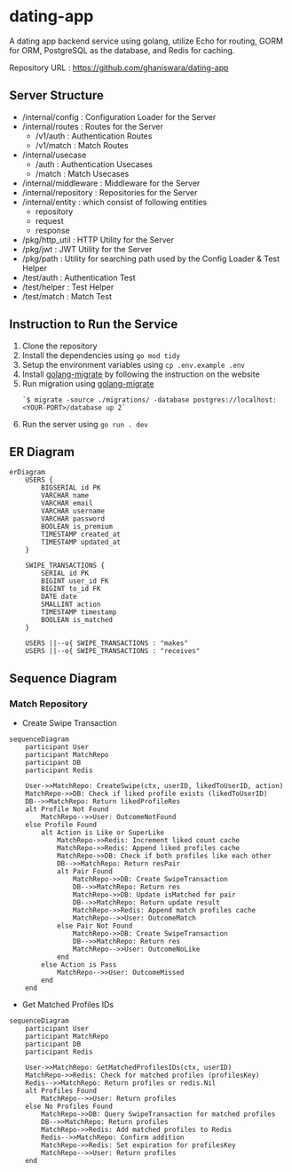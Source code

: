 # dating-app
A dating app backend service using golang, utilize Echo for routing, GORM for ORM, PostgreSQL as the database, and Redis for caching.

Repository URL : https://github.com/ghaniswara/dating-app

## Server Structure
- /internal/config : Configuration Loader for the Server
- /internal/routes : Routes for the Server
  - /v1/auth : Authentication Routes
  - /v1/match : Match Routes
- /internal/usecase
  - /auth : Authentication Usecases
  - /match : Match Usecases
- /internal/middleware : Middleware for the Server
- /internal/repository : Repositories for the Server
- /internal/entity : which consist of following entities
   - repository
   - request
   - response
- /pkg/http_util : HTTP Utility for the Server
- /pkg/jwt : JWT Utility for the Server
- /pkg/path : Utility for searching path used by the Config Loader & Test Helper
- /test/auth : Authentication Test
- /test/helper : Test Helper
- /test/match : Match Test

## Instruction to Run the Service
1. Clone the repository
2. Install the dependencies using `go mod tidy`
3. Setup the environment variables using `cp .env.example .env`
4. Install [golang-migrate](https://github.com/golang-migrate/migrate) by following the instruction on the website
4. Run migration using [golang-migrate](https://github.com/golang-migrate/migrate) 
    ```
    `$ migrate -source ./migrations/ -database postgres://localhost:<YOUR-PORT>/database up 2`
    ```
4. Run the server using `go run . dev`

## ER Diagram
```mermaid
erDiagram
    USERS {
        BIGSERIAL id PK
        VARCHAR name
        VARCHAR email
        VARCHAR username
        VARCHAR password
        BOOLEAN is_premium
        TIMESTAMP created_at
        TIMESTAMP updated_at
    }

    SWIPE_TRANSACTIONS {
        SERIAL id PK
        BIGINT user_id FK
        BIGINT to_id FK
        DATE date
        SMALLINT action
        TIMESTAMP timestamp
        BOOLEAN is_matched
    }

    USERS ||--o{ SWIPE_TRANSACTIONS : "makes"
    USERS ||--o{ SWIPE_TRANSACTIONS : "receives"
```

## Sequence Diagram

### Match Repository
* Create Swipe Transaction
```mermaid
sequenceDiagram
    participant User
    participant MatchRepo
    participant DB
    participant Redis

    User->>MatchRepo: CreateSwipe(ctx, userID, likedToUserID, action)
    MatchRepo->>DB: Check if liked profile exists (likedToUserID)
    DB-->>MatchRepo: Return likedProfileRes
    alt Profile Not Found
        MatchRepo-->>User: OutcomeNotFound
    else Profile Found
        alt Action is Like or SuperLike
            MatchRepo->>Redis: Increment liked count cache
            MatchRepo->>Redis: Append liked profiles cache
            MatchRepo->>DB: Check if both profiles like each other
            DB-->>MatchRepo: Return resPair
            alt Pair Found
                MatchRepo->>DB: Create SwipeTransaction
                DB-->>MatchRepo: Return res
                MatchRepo->>DB: Update isMatched for pair
                DB-->>MatchRepo: Return update result
                MatchRepo->>Redis: Append match profiles cache
                MatchRepo-->>User: OutcomeMatch
            else Pair Not Found
                MatchRepo->>DB: Create SwipeTransaction
                DB-->>MatchRepo: Return res
                MatchRepo-->>User: OutcomeNoLike
            end
        else Action is Pass
            MatchRepo-->>User: OutcomeMissed
        end
    end
```

* Get Matched Profiles IDs
```mermaid
sequenceDiagram
    participant User
    participant MatchRepo
    participant DB
    participant Redis

    User->>MatchRepo: GetMatchedProfilesIDs(ctx, userID)
    MatchRepo->>Redis: Check for matched profiles (profilesKey)
    Redis-->>MatchRepo: Return profiles or redis.Nil
    alt Profiles Found
        MatchRepo-->>User: Return profiles
    else No Profiles Found
        MatchRepo->>DB: Query SwipeTransaction for matched profiles
        DB-->>MatchRepo: Return profiles
        MatchRepo->>Redis: Add matched profiles to Redis
        Redis-->>MatchRepo: Confirm addition
        MatchRepo->>Redis: Set expiration for profilesKey
        MatchRepo-->>User: Return profiles
    end
```